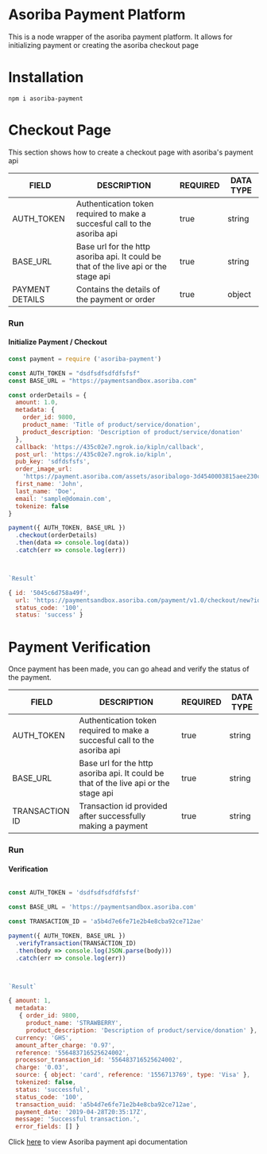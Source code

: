 # Asoriba Payment Platform

This is a node wrapper of the asoriba payment platform. It allows for initializing payment or creating the asoriba checkout page

# Installation

`npm i asoriba-payment`

# Checkout Page
This section shows how to create a checkout page with asoriba's payment api



|  FIELD  |  DESCRIPTION | REQUIRED | DATA TYPE |
| --------   |    -------------------- | ---------        |    ------------    |
| AUTH_TOKEN     |   Authentication token required to make a succesful call to the asoriba api |  true        |  string |
| BASE_URL     |  Base url for the http asoriba api. It could be that of the live api or the stage api  |  true        |  string  |
| PAYMENT DETAILS      |  Contains the details of the payment or order  |  true        |  object  |


### Run
#### Initialize Payment / Checkout 

``` javascript
const payment = require ('asoriba-payment')

const AUTH_TOKEN = "dsdfsdfsdfdfsfsf"
const BASE_URL = "https://paymentsandbox.asoriba.com"

const orderDetails = {
  amount: 1.0,
  metadata: {
    order_id: 9800,
    product_name: 'Title of product/service/donation',
    product_description: 'Description of product/service/donation'
  },
  callback: 'https://435c02e7.ngrok.io/kipln/callback',
  post_url: 'https://435c02e7.ngrok.io/kipln',
  pub_key: 'sdfdsfsfs',
  order_image_url:
    'https://payment.asoriba.com/assets/asoribalogo-3d4540003815aee230ca676138579ed495cfa975270fe2d7e656292c4508d472.png',
  first_name: 'John',
  last_name: 'Doe',
  email: 'sample@domain.com',
  tokenize: false
}

payment({ AUTH_TOKEN, BASE_URL })
  .checkout(orderDetails)
  .then(data => console.log(data))
  .catch(err => console.log(err))



`Result`

{ id: '5045c6d758a49f',
  url: 'https://paymentsandbox.asoriba.com/payment/v1.0/checkout/new?id=5045c6d758a49f',
  status_code: '100',
  status: 'success' }
```


# Payment Verification
Once payment has been made, you can go ahead and verify the status of the payment.


|  FIELD  |  DESCRIPTION | REQUIRED | DATA TYPE |
| --------   |    -------------------- | ---------        |    ------------    |
| AUTH_TOKEN     |   Authentication token required to make a succesful call to the asoriba api |  true        |  string |
| BASE_URL     |  Base url for the http asoriba api. It could be that of the live api or the stage api  |  true        |  string  |
| TRANSACTION ID      |  Transaction id provided after successfully making a payment  |  true        |  string  |



### Run

#### Verification

```javascript

const AUTH_TOKEN = 'dsdfsdfsdfdfsfsf'

const BASE_URL = 'https://paymentsandbox.asoriba.com'

const TRANSACTION_ID = 'a5b4d7e6fe71e2b4e8cba92ce712ae'

payment({ AUTH_TOKEN, BASE_URL })
  .verifyTransaction(TRANSACTION_ID)
  .then(body => console.log(JSON.parse(body)))
  .catch(err => console.log(err))



`Result`

{ amount: 1,
  metadata: 
   { order_id: 9800,
     product_name: 'STRAWBERRY',
     product_description: 'Description of product/service/donation' },
  currency: 'GHS',
  amount_after_charge: '0.97',
  reference: '556483716525624002',
  processor_transaction_id: '556483716525624002',
  charge: '0.03',
  source: { object: 'card', reference: '1556713769', type: 'Visa' },
  tokenized: false,
  status: 'successful',
  status_code: '100',
  transaction_uuid: 'a5b4d7e6fe71e2b4e8cba92ce712ae',
  payment_date: '2019-04-28T20:35:17Z',
  message: 'Successful transaction.',
  error_fields: [] }
```

Click [here](https://documenter.getpostman.com/view/121946/RWEgrJsA?version=latest#intro) to view Asoriba payment api documentation
